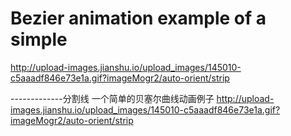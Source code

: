 # Bezier animation example of a simple
http://upload-images.jianshu.io/upload_images/145010-c5aaadf846e73e1a.gif?imageMogr2/auto-orient/strip

-------------分割线
一个简单的贝塞尔曲线动画例子
http://upload-images.jianshu.io/upload_images/145010-c5aaadf846e73e1a.gif?imageMogr2/auto-orient/strip
